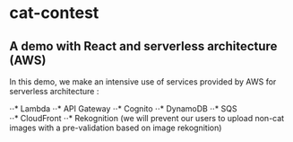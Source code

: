 # cat-contest
## A demo with React and serverless architecture (AWS)

In this demo, we make an intensive use of services provided by AWS for serverless architecture : 

⋅⋅* Lambda
⋅⋅* API Gateway
⋅⋅* Cognito 
⋅⋅* DynamoDB
⋅⋅* SQS  
⋅⋅* CloudFront
⋅⋅* Rekognition (we will prevent our users to upload non-cat images with a pre-validation based on image rekognition)

